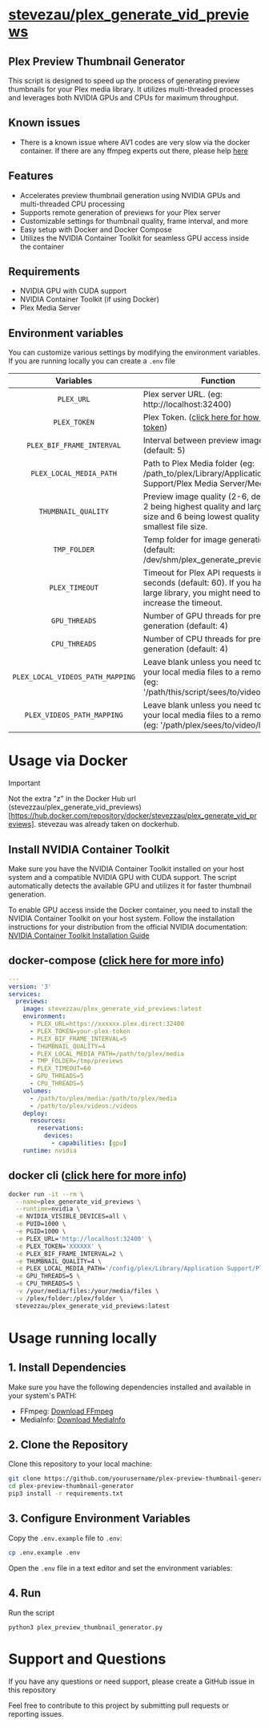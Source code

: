 # [stevezau/plex_generate_vid_previews](https://github.com/stevezau/plex_generate_vid_previews/)

## Plex Preview Thumbnail Generator

This script is designed to speed up the process of generating preview thumbnails for your Plex media library. It
utilizes multi-threaded processes and leverages both NVIDIA GPUs and CPUs for maximum throughput.

## Known issues
- There is a known issue where AV1 codes are very slow via the docker container. If there are any ffmpeg experts out there, please help [here](https://github.com/stevezau/plex_generate_vid_previews/issues/33)

## Features

- Accelerates preview thumbnail generation using NVIDIA GPUs and multi-threaded CPU processing
- Supports remote generation of previews for your Plex server
- Customizable settings for thumbnail quality, frame interval, and more
- Easy setup with Docker and Docker Compose
- Utilizes the NVIDIA Container Toolkit for seamless GPU access inside the container

## Requirements

- NVIDIA GPU with CUDA support
- NVIDIA Container Toolkit (if using Docker)
- Plex Media Server

## Environment variables

You can customize various settings by modifying the environment variables. If you are running locally you can create
a `.env` file

|            Variables             | Function                                                                                                                                    |
|:--------------------------------:|---------------------------------------------------------------------------------------------------------------------------------------------|
|            `PLEX_URL`            | Plex server URL. (eg: http://localhost:32400)                                                                                               |
|           `PLEX_TOKEN`           | Plex Token. ([click here for how to get a token](https://support.plex.tv/articles/204059436-finding-an-authentication-token-x-plex-token/)) |
|    `PLEX_BIF_FRAME_INTERVAL`     | Interval between preview images (default: 5)                                                                                                |
|     `PLEX_LOCAL_MEDIA_PATH`      | Path to Plex Media folder (eg: /path_to/plex/Library/Application Support/Plex Media Server/Media)                                           |
|       `THUMBNAIL_QUALITY`        | Preview image quality (2-6, default: 4). 2 being highest quality and largest file size and 6 being lowest quality and smallest file size.   |
|           `TMP_FOLDER`           | Temp folder for image generation. (default: /dev/shm/plex_generate_previews)                                                                |
|          `PLEX_TIMEOUT`          | Timeout for Plex API requests in seconds (default: 60). If you have a large library, you might need to increase the timeout.                |
|          `GPU_THREADS`           | Number of GPU threads for preview generation (default: 4)                                                                                   |
|          `CPU_THREADS`           | Number of CPU threads for preview generation (default: 4)                                                                                   |
| `PLEX_LOCAL_VIDEOS_PATH_MAPPING` | Leave blank unless you need to map your local media files to a remote path (eg: '/path/this/script/sees/to/video/library')                  |
|    `PLEX_VIDEOS_PATH_MAPPING`    | Leave blank unless you need to map your local media files to a remote path (eg: '/path/plex/sees/to/video/library')                         |

# Usage via Docker

> [!IMPORTANT]  
> Not the extra "z" in the Docker Hub url (stevezzau/plex_generate_vid_previews)[https://hub.docker.com/repository/docker/stevezzau/plex_generate_vid_previews]. 
> stevezau was already taken on dockerhub.  

## Install NVIDIA Container Toolkit

Make sure you have the NVIDIA Container Toolkit installed on your host system and a compatible NVIDIA GPU with CUDA
support. The script automatically detects the available GPU and utilizes it for faster thumbnail generation.

To enable GPU access inside the Docker container, you need to install the NVIDIA Container Toolkit on your host system.
Follow the installation instructions for your distribution from the official NVIDIA
documentation: [NVIDIA Container Toolkit Installation Guide](https://docs.nvidia.com/datacenter/cloud-native/container-toolkit/install-guide.html)

## docker-compose ([click here for more info](https://docs.linuxserver.io/general/docker-compose))

```yaml
---
version: '3'
services:
  previews:
    image: stevezzau/plex_generate_vid_previews:latest
    environment:
      - PLEX_URL=https://xxxxxx.plex.direct:32400 
      - PLEX_TOKEN=your-plex-token 
      - PLEX_BIF_FRAME_INTERVAL=5
      - THUMBNAIL_QUALITY=4
      - PLEX_LOCAL_MEDIA_PATH=/path/to/plex/media
      - TMP_FOLDER=/tmp/previews
      - PLEX_TIMEOUT=60
      - GPU_THREADS=5  
      - CPU_THREADS=5
    volumes:
      - /path/to/plex/media:/path/to/plex/media
      - /path/to/plex/videos:/videos
    deploy:
      resources:
        reservations:
          devices:
            - capabilities: [gpu]
    runtime: nvidia
```

## docker cli ([click here for more info](https://docs.docker.com/engine/reference/commandline/cli/))

```bash
docker run -it --rm \
  --name=plex_generate_vid_previews \
  --runtime=nvidia \
  -e NVIDIA_VISIBLE_DEVICES=all \
  -e PUID=1000 \
  -e PGID=1000 \
  -e PLEX_URL='http://localhost:32400' \
  -e PLEX_TOKEN='XXXXXX' \
  -e PLEX_BIF_FRAME_INTERVAL=2 \
  -e THUMBNAIL_QUALITY=4 \
  -e PLEX_LOCAL_MEDIA_PATH='/config/plex/Library/Application Support/Plex Media Server/Media/localhost' \
  -e GPU_THREADS=5 \
  -e CPU_THREADS=5 \
  -v /your/media/files:/your/media/files \
  -v /plex/folder:/plex/folder \
  stevezzau/plex_generate_vid_previews:latest
```

# Usage running locally

## 1. Install Dependencies

Make sure you have the following dependencies installed and available in your system's PATH:

- FFmpeg: [Download FFmpeg](https://www.ffmpeg.org/download.html)
- MediaInfo: [Download MediaInfo](https://mediaarea.net/fr/MediaInfo/Download)

## 2. Clone the Repository

Clone this repository to your local machine:

```bash
git clone https://github.com/yourusername/plex-preview-thumbnail-generator.git
cd plex-preview-thumbnail-generator
pip3 install -r requirements.txt
```

## 3. Configure Environment Variables

Copy the `.env.example` file to `.env`:

```bash
cp .env.example .env
```

Open the `.env` file in a text editor and set the environment variables:

## 4. Run

Run the script

```
python3 plex_preview_thumbnail_generator.py
````

# Support and Questions

If you have any questions or need support, please create a GitHub issue in this repository

Feel free to contribute to this project by submitting pull requests or reporting issues.





